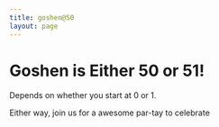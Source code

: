 ```yaml
---
title: goshen@50
layout: page
---
```

# Goshen is Either 50 or 51!
Depends on whether you start at 0 or 1.

Either way, join us for a awesome par-tay to celebrate